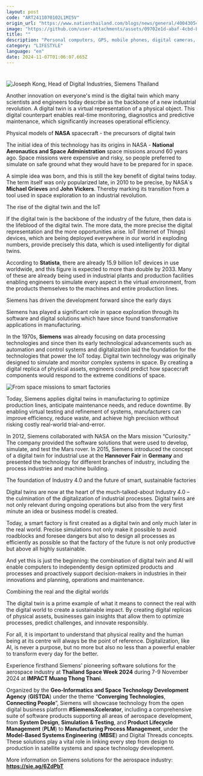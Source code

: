 ```yaml
---
layout: post
code: "ART2411070102L1MI5V"
origin_url: "https://www.nationthailand.com/blogs/news/general/40043054"
image: "https://github.com/user-attachments/assets/09702e1d-abaf-4cbd-b1ad-879dd4e7eda2"
title: ""
description: "Personal computers, GPS, mobile phones, digital cameras, the internet: many of the technologies in our lives today are older than we might think. They originate from concepts from the 1960s and 70s - an enormously creative, innovative period. "
category: "LIFESTYLE"
language: "en"
date: 2024-11-07T01:06:07.665Z
---
```


# 









  ![Joseph Kong, Head of Digital Industries, Siemens Thailand](https://github.com/user-attachments/assets/3017824a-f73e-487d-b12d-0b6746cb4b7c)

Another innovation on everyone's mind is the digital twin which many scientists and engineers today describe as the backbone of a new industrial revolution. A digital twin is a virtual representation of a physical object. This digital counterpart enables real-time monitoring, diagnostics and predictive maintenance, which significantly increases operational efficiency.

Physical models of **NASA** spacecraft - the precursors of digital twin

The initial idea of this technology has its origins in NASA - **National Aeronautics and Space Administration** space missions around 60 years ago. Space missions were expensive and risky, so people preferred to simulate on safe ground what they would have to be prepared for in space.

A simple idea was born, and this is still the key benefit of digital twins today. The term itself was only popularized late, in 2010 to be precise, by NASA´s **Michael Grieves** and **John Vickers**. Thereby marking its transition from a tool used in space exploration to an industrial revolution.

The rise of the digital twin and the IoT

If the digital twin is the backbone of the industry of the future, then data is the lifeblood of the digital twin. The more data, the more precise the digital representation and the more opportunities arise. IoT (Internet of Things) devices, which are being deployed everywhere in our world in exploding numbers, provide precisely this data, which is used intelligently for digital twins.

According to **Statista**, there are already 15.9 billion IoT devices in use worldwide, and this figure is expected to more than double by 2033. Many of these are already being used in industrial plants and production facilities enabling engineers to simulate every aspect in the virtual environment, from the products themselves to the machines and entire production lines.

Siemens has driven the development forward since the early days

Siemens has played a significant role in space exploration through its software and digital solutions which have since found transformative applications in manufacturing.

In the 1970s, **Siemens** was already focusing on data processing technologies and since then its early technological advancements such as automation and control systems and digitalization laid the foundation for the technologies that power the IoT today. Digital twin technology was originally designed to simulate and monitor complex systems in space. By creating a digital replica of physical assets, engineers could predict how spacecraft components would respond to the extreme conditions of space.

  ![From space missions to smart factories](https://github.com/user-attachments/assets/f2b145e0-896b-40d3-bd4d-ef61622a5051)

Today, Siemens applies digital twins in manufacturing to optimize production lines, anticipate maintenance needs, and reduce downtime. By enabling virtual testing and refinement of systems, manufacturers can improve efficiency, reduce waste, and achieve high precision without risking costly real-world trial-and-error.

In 2012, Siemens collaborated with NASA on the Mars mission “Curiosity.” The company provided the software solutions that were used to develop, simulate, and test the Mars rover. In 2015, Siemens introduced the concept of a digital twin for industrial use at the **Hannover Fair** in **Germany** and presented the technology for different branches of industry, including the process industries and machine building.

The foundation of Industry 4.0 and the future of smart, sustainable factories

Digital twins are now at the heart of the much-talked-about Industry 4.0 – the culmination of the digitalization of industrial processes. Digital twins are not only relevant during ongoing operations but also from the very first minute an idea or business model is created.

Today, a smart factory is first created as a digital twin and only much later in the real world. Precise simulations not only make it possible to avoid roadblocks and foresee dangers but also to design all processes as efficiently as possible so that the factory of the future is not only productive but above all highly sustainable.

And yet this is just the beginning: the combination of digital twin and AI will enable computers to independently design optimized products and processes and proactively support decision-makers in industries in their innovations and planning, operations and maintenance.

Combining the real and the digital worlds

The digital twin is a prime example of what it means to connect the real with the digital world to create a sustainable impact. By creating digital replicas of physical assets, businesses gain insights that allow them to optimize processes, predict challenges, and innovate responsibly.

For all, it is important to understand that physical reality and the human being at its centre will always be the point of reference. Digitalization, like AI, is never a purpose, but no more but also no less than a powerful enabler to transform every day for the better.

  
Experience firsthand Siemens’ pioneering software solutions for the aerospace industry at **Thailand Space Week 2024** during 7-9 November 2024 at **IMPACT Muang Thong Thani**.

Organized by the **Geo-Informatics and Space Technology Development Agency** (**GISTDA**) under the theme “**Converging Technologies**, **Connecting People**”, Siemens will showcase technology from the open digital business platform **#SiemensXcelerator**, including a comprehensive suite of software products supporting all areas of aerospace development, from **System Design**, **Simulation & Testing**, and **Product Lifecycle Management** (**PLM**) to **Manufacturing Process Management**, under the **Model-Based Systems Engineering** (**MBSE**) and Digital Threads concepts. These solutions play a vital role in linking every step from design to production in satellite systems and space technology development.

More information on Siemens solutions for the aerospace industry: **https://sie.ag/6ZdPbT**